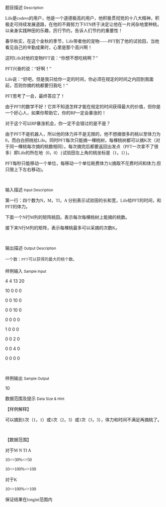 <div class="panel panel-default">
<div class="area-title">
<span>
题目描述
<small>Description</small>
</span></div>
<div class="panel-body">

<p style="font-family: 'Microsoft YaHei', 'Hiragino Sans GB', 'ST Heiti', 'LiHei Pro Medium', 'Microsoft Jhenghei', 'Wenquanyi Micro Hei', 'WenQuanYi Zen Hei';">Life是codevs的用户，他是一个道德极高的用户，他积极贯彻党的十八大精神，积极走可持续发展道路，在他的不屑努力下STN终于决定让他在一片闲杂地里种桃，以亲身实践种田的乐趣，厉行节约，告诉人们节约的重要性！</p><p style="font-family: 'Microsoft YaHei', 'Hiragino Sans GB', 'ST Heiti', 'LiHei Pro Medium', 'Microsoft Jhenghei', 'Wenquanyi Micro Hei', 'WenQuanYi Zen Hei';">春华秋实，在这个金秋的季节，Life带者他的宠物——PFT到了他的试验田，当他看见自己的辛勤成果时，心里是那个高兴啊！</p><p style="font-family: 'Microsoft YaHei', 'Hiragino Sans GB', 'ST Heiti', 'LiHei Pro Medium', 'Microsoft Jhenghei', 'Wenquanyi Micro Hei', 'WenQuanYi Zen Hei';">这时Life对他的宠物PFT说：“你想不想吃桃啊？”</p><p style="font-family: 'Microsoft YaHei', 'Hiragino Sans GB', 'ST Heiti', 'LiHei Pro Medium', 'Microsoft Jhenghei', 'Wenquanyi Micro Hei', 'WenQuanYi Zen Hei';">PFT兴奋的说：“好啊！”</p><p style="font-family: 'Microsoft YaHei', 'Hiragino Sans GB', 'ST Heiti', 'LiHei Pro Medium', 'Microsoft Jhenghei', 'Wenquanyi Micro Hei', 'WenQuanYi Zen Hei';">Life说：“好吧，但是我只给你一定的时间，你必须在规定的时间之内回到我面前，否则你摘的桃都要归我吃！”</p><p style="font-family: 'Microsoft YaHei', 'Hiragino Sans GB', 'ST Heiti', 'LiHei Pro Medium', 'Microsoft Jhenghei', 'Wenquanyi Micro Hei', 'WenQuanYi Zen Hei';">PFT思考了一会，最终答应了！</p><p style="font-family: 'Microsoft YaHei', 'Hiragino Sans GB', 'ST Heiti', 'LiHei Pro Medium', 'Microsoft Jhenghei', 'Wenquanyi Micro Hei', 'WenQuanYi Zen Hei';">由于PFT的数学不好！它并不知道怎样才能在规定的时间获得最大的价值，但你是一个好心人，如果你帮助它，你的RP一定会暴涨的！</p><p style="font-family: 'Microsoft YaHei', 'Hiragino Sans GB', 'ST Heiti', 'LiHei Pro Medium', 'Microsoft Jhenghei', 'Wenquanyi Micro Hei', 'WenQuanYi Zen Hei';">对于这个可以RP暴涨机会，你一定不会错过的是不是？</p><p style="font-family: 'Microsoft YaHei', 'Hiragino Sans GB', 'ST Heiti', 'LiHei Pro Medium', 'Microsoft Jhenghei', 'Wenquanyi Micro Hei', 'WenQuanYi Zen Hei';">由于PFT不是机器人，所以他的体力并不是无限的，他不想摘很多的桃以至体力为0，而白白把桃给Life。同时PFT每次只能摘一棵桃树，每棵桃树都可以摘K次（对于同一棵桃每次摘的桃数相同）。每次摘完后都要返回出发点（PFT一次拿不了很多）即Life的所在地（0，0）{试验田左上角的桃坐标是（1，1）}。</p><p style="font-family: 'Microsoft YaHei', 'Hiragino Sans GB', 'ST Heiti', 'LiHei Pro Medium', 'Microsoft Jhenghei', 'Wenquanyi Micro Hei', 'WenQuanYi Zen Hei';">PFT每秒只能移动一个单位，每移动一个单位耗费体力1(摘取不花费时间和体力,但只限上下左右移动)。</p><p><br></p>

</div>
</div>

<div class="panel panel-default">
<div class="area-title">
<span>
输入描述
<small>Input Description</small>
</span></div>
<div class="panel-body">
<p style="font-family: 'Microsoft YaHei', 'Hiragino Sans GB', 'ST Heiti', 'LiHei Pro Medium', 'Microsoft Jhenghei', 'Wenquanyi Micro Hei', 'WenQuanYi Zen Hei';">第一行：四个数为N，M，TI，A 分别表示试验田的长和宽，Life给PFT的时间，和PFT的体力。</p><p style="font-family: 'Microsoft YaHei', 'Hiragino Sans GB', 'ST Heiti', 'LiHei Pro Medium', 'Microsoft Jhenghei', 'Wenquanyi Micro Hei', 'WenQuanYi Zen Hei';">下面一个N行M列的矩阵桃田。表示每次每棵桃树上能摘的桃数。</p><p style="font-family: 'Microsoft YaHei', 'Hiragino Sans GB', 'ST Heiti', 'LiHei Pro Medium', 'Microsoft Jhenghei', 'Wenquanyi Micro Hei', 'WenQuanYi Zen Hei';">接下来N行M列的矩阵，表示每棵桃最多可以采摘的次数K。</p><p><br></p>

</div>
</div>
<div  class="panel panel-default">
<div class="area-title">
<span>
输出描述
<small>Output Description</small>
</span></div>
<div class="panel-body">

<p><span style="color: rgb(51, 51, 51); font-family: &#39;Microsoft YaHei&#39;, &#39;Hiragino Sans GB&#39;, &#39;ST Heiti&#39;, &#39;LiHei Pro Medium&#39;, &#39;Microsoft Jhenghei&#39;, &#39;Wenquanyi Micro Hei&#39;, &#39;WenQuanYi Zen Hei&#39;; font-size: 13px; line-height: 26px; text-indent: 26px; background-color: rgba(255, 255, 255, 0.65098);">一个数：PFT可以获得的最大的桃个数。</span></p>

</div>
</div>


<div class="panel panel-default">
<div class="area-title">
<span>
样例输入
<small>Sample Input</small>
</span></div>
<div class="panel-body">
<p>4 4 13 20</p><p>10 0 0 0</p><p>0 0 10 0</p><p>0 0 10 0</p><p>0 0 0 0</p><p>1 0 0 0</p><p>0 0 2 0</p><p>0 0 4 0</p><p>0 0 0 0</p><p><br></p>

</div>
</div>

<div class="panel panel-default">
<div class="area-title">
<span>
样例输出
<small>Sample Output</small>
</span></div>
<div class="panel-body">
<p>10</p>

</div>
</div>

<div class="panel panel-default">
<div class="area-title">
<span>
数据范围及提示
<small>Data Size & Hint</small>
</span></div>
<div class="panel-body">
<p style="font-family: 'Microsoft YaHei', 'Hiragino Sans GB', 'ST Heiti', 'LiHei Pro Medium', 'Microsoft Jhenghei', 'Wenquanyi Micro Hei', 'WenQuanYi Zen Hei';">【样例解释】</p><p style="font-family: 'Microsoft YaHei', 'Hiragino Sans GB', 'ST Heiti', 'LiHei Pro Medium', 'Microsoft Jhenghei', 'Wenquanyi Micro Hei', 'WenQuanYi Zen Hei';">可以摘到1次（1，1）或1次（2，3）或1次（3，3），体力和时间不满足再摘桃了。</p><p style="font-family: 'Microsoft YaHei', 'Hiragino Sans GB', 'ST Heiti', 'LiHei Pro Medium', 'Microsoft Jhenghei', 'Wenquanyi Micro Hei', 'WenQuanYi Zen Hei';"><br></p><p style="font-family: 'Microsoft YaHei', 'Hiragino Sans GB', 'ST Heiti', 'LiHei Pro Medium', 'Microsoft Jhenghei', 'Wenquanyi Micro Hei', 'WenQuanYi Zen Hei';">【数据范围】</p><p style="font-family: 'Microsoft YaHei', 'Hiragino Sans GB', 'ST Heiti', 'LiHei Pro Medium', 'Microsoft Jhenghei', 'Wenquanyi Micro Hei', 'WenQuanYi Zen Hei';">对于M N TI A</p><p style="font-family: 'Microsoft YaHei', 'Hiragino Sans GB', 'ST Heiti', 'LiHei Pro Medium', 'Microsoft Jhenghei', 'Wenquanyi Micro Hei', 'WenQuanYi Zen Hei';">10&lt;=30%&lt;=50</p><p style="font-family: 'Microsoft YaHei', 'Hiragino Sans GB', 'ST Heiti', 'LiHei Pro Medium', 'Microsoft Jhenghei', 'Wenquanyi Micro Hei', 'WenQuanYi Zen Hei';">10&lt;=100%&lt;=100</p><p style="font-family: 'Microsoft YaHei', 'Hiragino Sans GB', 'ST Heiti', 'LiHei Pro Medium', 'Microsoft Jhenghei', 'Wenquanyi Micro Hei', 'WenQuanYi Zen Hei';">对于K</p><p style="font-family: 'Microsoft YaHei', 'Hiragino Sans GB', 'ST Heiti', 'LiHei Pro Medium', 'Microsoft Jhenghei', 'Wenquanyi Micro Hei', 'WenQuanYi Zen Hei';">10&lt;=100%&lt;=100</p><p style="font-family: 'Microsoft YaHei', 'Hiragino Sans GB', 'ST Heiti', 'LiHei Pro Medium', 'Microsoft Jhenghei', 'Wenquanyi Micro Hei', 'WenQuanYi Zen Hei';">保证结果在longint范围内</p><p><br></p>
</div>
</div>